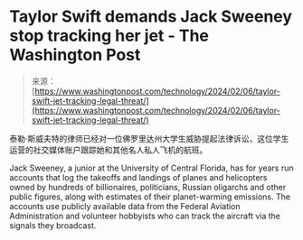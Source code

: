 <!--yml

category: 未分类

date: 2024-05-27 14:38:49

-->

# Taylor Swift demands Jack Sweeney stop tracking her jet - The Washington Post

> 来源：[https://www.washingtonpost.com/technology/2024/02/06/taylor-swift-jet-tracking-legal-threat/](https://www.washingtonpost.com/technology/2024/02/06/taylor-swift-jet-tracking-legal-threat/)

泰勒·斯威夫特的律师已经对一位佛罗里达州大学生威胁提起法律诉讼，这位学生运营的社交媒体账户跟踪她和其他名人私人飞机的航班。

Jack Sweeney, a junior at the University of Central Florida, has for years run accounts that log the takeoffs and landings of planes and helicopters owned by hundreds of billionaires, politicians, Russian oligarchs and other public figures, along with estimates of their planet-warming emissions. The accounts use publicly available data from the Federal Aviation Administration and volunteer hobbyists who can track the aircraft via the signals they broadcast.
